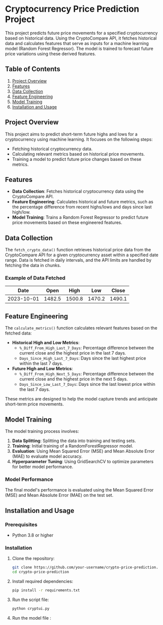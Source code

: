 # Cryptocurrency Price Prediction Project

This project predicts future price movements for a specified cryptocurrency based on historical data. Using the CryptoCompare API, it fetches historical data and calculates features that serve as inputs for a machine learning model (Random Forest Regressor). The model is trained to forecast future price variations using these derived features.

## Table of Contents

1. [Project Overview](#project-overview)
2. [Features](#features)
3. [Data Collection](#data-collection)
4. [Feature Engineering](#feature-engineering)
5. [Model Training](#model-training)
6. [Installation and Usage](#installation-and-usage)

## Project Overview

This project aims to predict short-term future highs and lows for a cryptocurrency using machine learning. It focuses on the following steps:
- Fetching historical cryptocurrency data.
- Calculating relevant metrics based on historical price movements.
- Training a model to predict future price changes based on these metrics.

## Features

- **Data Collection**: Fetches historical cryptocurrency data using the CryptoCompare API.
- **Feature Engineering**: Calculates historical and future metrics, such as the percentage difference from recent highs/lows and days since last high/low.
- **Model Training**: Trains a Random Forest Regressor to predict future price movements based on these engineered features.

## Data Collection

The `fetch_crypto_data()` function retrieves historical price data from the CryptoCompare API for a given cryptocurrency asset within a specified date range. Data is fetched in daily intervals, and the API limits are handled by fetching the data in chunks.

### Example of Data Fetched
| Date       | Open     | High     | Low      | Close    |
|------------|----------|----------|----------|----------|
| 2023-10-01 | 1482.5   | 1500.8   | 1470.2   | 1490.1   |

## Feature Engineering

The `calculate_metrics()` function calculates relevant features based on the fetched data:
- **Historical High and Low Metrics**:
  - `%_Diff_From_High_Last_7_Days`: Percentage difference between the current close and the highest price in the last 7 days.
  - `Days_Since_High_Last_7_Days`: Days since the last highest price within the last 7 days.
- **Future High and Low Metrics**:
  - `%_Diff_From_High_Next_5_Days`: Percentage difference between the current close and the highest price in the next 5 days.
  - `Days_Since_Low_Last_7_Days`: Days since the last lowest price within the last 7 days.

These metrics are designed to help the model capture trends and anticipate short-term price movements.

## Model Training

The model training process involves:
1. **Data Splitting**: Splitting the data into training and testing sets.
2. **Training**: Initial training of a RandomForestRegressor model.
3. **Evaluation**: Using Mean Squared Error (MSE) and Mean Absolute Error (MAE) to evaluate model accuracy.
4. **Hyperparameter Tuning**: Using GridSearchCV to optimize parameters for better model performance.

### Model Performance
The final model's performance is evaluated using the Mean Squared Error (MSE) and Mean Absolute Error (MAE) on the test set.

## Installation and Usage

### Prerequisites
- Python 3.8 or higher

### Installation

1. Clone the repository:
   ```bash
   git clone https://github.com/your-username/crypto-price-prediction.git
   cd crypto-price-prediction

2. Install required dependencies:
   ```bash
   pip install -r requirements.txt
3. Run the script file:
   ```bash
   python cryptui.py
4. Run the model file :